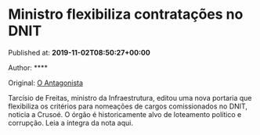 
# Ministro flexibiliza contratações no DNIT

Published at: **2019-11-02T08:50:27+00:00**

Author: ****

Original: [O Antagonista](https://www.oantagonista.com/brasil/ministro-flexibiliza-contratacoes-no-dnit/)

Tarcísio de Freitas, ministro da Infraestrutura, editou uma nova portaria que flexibiliza os critérios para nomeações de cargos comissionados no DNIT, noticia a Crusoé.
O órgão é historicamente alvo de loteamento político e corrupção.
Leia a íntegra da nota aqui.
